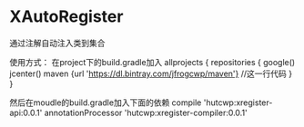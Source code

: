 # XAutoRegister
通过注解自动注入类到集合

使用方式：
在project下的build.gradle加入
allprojects {
    repositories {
        google()
        jcenter()
        maven {url 'https://dl.bintray.com/jfrogcwp/maven'}  //这一行代码
    }
}

然后在moudle的build.gradle加入下面的依赖
compile 'hutcwp:xregister-api:0.0.1'
annotationProcessor  'hutcwp:xregister-compiler:0.0.1'
